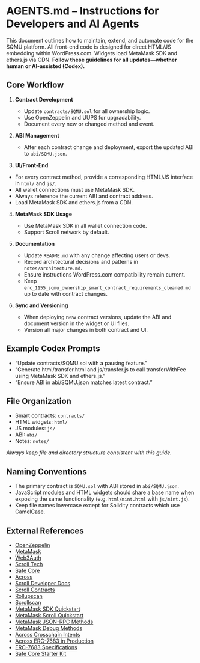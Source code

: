 # AGENTS.md – Instructions for Developers and AI Agents

This document outlines how to maintain, extend, and automate code for the SQMU platform.
All front-end code is designed for direct HTML/JS embedding within WordPress.com. Widgets load MetaMask SDK and ethers.js via CDN.
**Follow these guidelines for all updates—whether human or AI-assisted (Codex).**

## Core Workflow

1. **Contract Development**
   - Update `contracts/SQMU.sol` for all ownership logic.
   - Use OpenZeppelin and UUPS for upgradability.
   - Document every new or changed method and event.

2. **ABI Management**
   - After each contract change and deployment, export the updated ABI to `abi/SQMU.json`.

3. **UI/Front-End**
  - For every contract method, provide a corresponding HTML/JS interface in `html/` and `js/`.
  - All wallet connections must use MetaMask SDK.
  - Always reference the current ABI and contract address.
  - Load MetaMask SDK and ethers.js from a CDN.

4. **MetaMask SDK Usage**
   - Use MetaMask SDK in all wallet connection code.
   - Support Scroll network by default.

5. **Documentation**
    - Update `README.md` with any change affecting users or devs.
    - Record architectural decisions and patterns in `notes/architecture.md`.
    - Ensure instructions WordPress.com compatibility remain current.
    - Keep `erc_1155_sqmu_ownership_smart_contract_requirements_cleaned.md` up to date with contract changes.

6. **Sync and Versioning**
   - When deploying new contract versions, update the ABI and document version in the widget or UI files.
   - Version all major changes in both contract and UI.

## Example Codex Prompts

- “Update contracts/SQMU.sol with a pausing feature.”
- “Generate html/transfer.html and js/transfer.js to call transferWithFee using MetaMask SDK and ethers.js.”
- “Ensure ABI in abi/SQMU.json matches latest contract.”

## File Organization

- Smart contracts: `contracts/`
- HTML widgets: `html/`
- JS modules: `js/`
- ABI: `abi/`
- Notes: `notes/`

*Always keep file and directory structure consistent with this guide.*

## Naming Conventions

- The primary contract is `SQMU.sol` with ABI stored in `abi/SQMU.json`.
- JavaScript modules and HTML widgets should share a base name when exposing the same functionality (e.g. `html/mint.html` with `js/mint.js`).
- Keep file names lowercase except for Solidity contracts which use CamelCase.


## External References

- [OpenZeppelin](https://github.com/OpenZeppelin)
- [MetaMask](https://github.com/MetaMask)
- [Web3Auth](https://github.com/Web3Auth)
- [Scroll Tech](https://github.com/scroll-tech)
- [Safe Core](https://github.com/safe-global/safe-core-sdk)
- [Across](https://github.com/across-protocol)
- [Scroll Developer Docs](https://docs.scroll.io/en/developers/)
- [Scroll Contracts](https://docs.scroll.io/en/developers/scroll-contracts/)
- [Rollupscan](https://scroll.io/rollupscan)
- [Scrollscan](https://scrollscan.com/)
- [MetaMask SDK Quickstart](https://docs.metamask.io/sdk/connect/javascript/)
- [MetaMask Scroll Quickstart](https://docs.metamask.io/services/reference/scroll/quickstart/)
- [MetaMask JSON-RPC Methods](https://docs.metamask.io/services/reference/scroll/json-rpc-methods/)
- [MetaMask Debug Methods](https://docs.metamask.io/services/reference/scroll/json-rpc-methods/debug/)
- [Across Crosschain Intents](https://docs.across.to/developer-quickstart/settle-crosschain-intents)
- [Across ERC-7683 in Production](https://docs.across.to/developer-quickstart/erc-7683-in-production)
- [ERC-7683 Specifications](https://www.erc7683.org/spec)
- [Safe Core Starter Kit](https://docs.safe.global/sdk/starter-kit)
